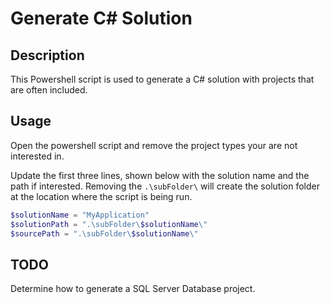 # Generate C# Solution

## Description
This Powershell script is used to generate a C# solution with projects that are often included.

## Usage

Open the powershell script and remove the project types your are not interested in.

Update the first three lines, shown below with the solution name and the path if interested. Removing the `.\subFolder\` will create the solution folder at the location where the script is being run.

``` powershell
$solutionName = "MyApplication"
$solutionPath = ".\subFolder\$solutionName\"
$sourcePath = ".\subFolder\$solutionName\"
```

## TODO
Determine how to generate a SQL Server Database project.
